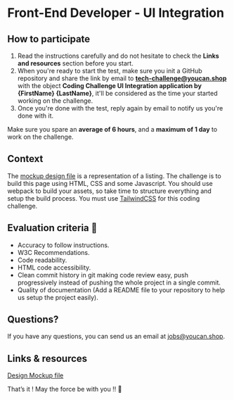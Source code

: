 # Front-End Developer - UI Integration

## How to participate

1. Read the instructions carefully and do not hesitate to check the **Links and resources** section before you start.
2. When you're ready to start the test, make sure you init a GitHub repository and share the link by email to **tech-challenge@youcan.shop** with the object **Coding Challenge UI Integration application by {FirstName} {LastName}**, it'll be considered as the time your started working on the challenge.
3. Once you're done with the test, reply again by email to notify us you're done with it.

Make sure you spare an **average of 6 hours**, and a **maximum of 1 day** to work on the challenge.

## Context

The [mockup design file](mockup.png) is a representation of a listing. The challenge is to build this page using HTML, CSS and some Javascript.
You should use webpack to build your assets, so take time to structure everything and setup the build process. You must use [TailwindCSS](https://tailwindcss.com/) for this coding challenge.

## Evaluation criteria 🚨

- Accuracy to follow instructions.
- W3C Recommendations.
- Code readability.
- HTML code accessibility.
- Clean commit history in git making code review easy, push progressively instead of pushing the whole project in a single commit.
- Quality of documentation (Add a README file to your repository to help us setup the project easily).

## Questions?

If you have any questions, you can send us an email at jobs@youcan.shop.

## Links & resources

[Design Mockup file](mockup.png)

That’s it ! May the force be with you !! 🖖
